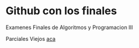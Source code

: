 # Github con los finales

Examenes Finales de Algoritmos y Programacion III

Parciales Viejos [aca](https://github.com/FdelMazo/7507-Algo3)

